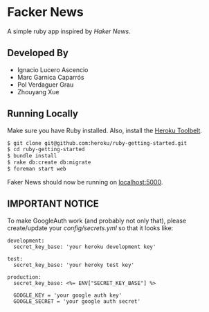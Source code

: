 # Facker News

A simple ruby app inspired by *Haker News*.

## Developed By

+ Ignacio Lucero Ascencio
+ Marc Garnica Caparrós
+ Pol Verdaguer Grau
+ Zhouyang Xue

## Running Locally

Make sure you have Ruby installed.  Also, install the [Heroku Toolbelt](https://toolbelt.heroku.com/).

```sh
$ git clone git@github.com:heroku/ruby-getting-started.git
$ cd ruby-getting-started
$ bundle install
$ rake db:create db:migrate
$ foreman start web
```

Faker News should now be running on [localhost:5000](http://localhost:5000/).

## IMPORTANT NOTICE

To make GoogleAuth work (and probably not only that), please create/update your *config/secrets.yml* so that it looks like:

```
development:
  secret_key_base: 'your heroku development key'

test:
  secret_key_base: 'your heroky test key'

production:
  secret_key_base: <%= ENV["SECRET_KEY_BASE"] %>

  GOOGLE_KEY = 'your google auth key'
  GOOGLE_SECRET = 'your google auth secret'
```

